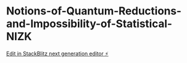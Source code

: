 # Notions-of-Quantum-Reductions-and-Impossibility-of-Statistical-NIZK

[Edit in StackBlitz next generation editor ⚡️](https://stackblitz.com/~/github.com/idrees2516/Notions-of-Quantum-Reductions-and-Impossibility-of-Statistical-NIZK)